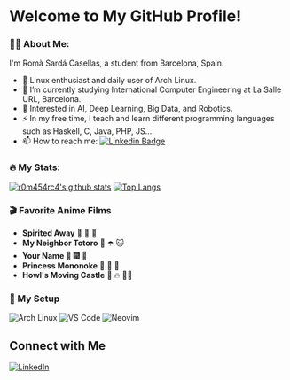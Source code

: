 # Welcome to My GitHub Profile!

### :man_technologist: About Me:

I'm Romà Sardá Casellas, a student from Barcelona, Spain.

- :penguin: Linux enthusiast and daily user of Arch Linux.
- :telescope: I’m currently studying International Computer Engineering at La Salle URL, Barcelona.
- :seedling: Interested in AI, Deep Learning, Big Data, and Robotics.
- :zap: In my free time, I teach and learn different programming languages such as Haskell, C, Java, PHP, JS...
- :mailbox: How to reach me: [![Linkedin Badge](https://img.shields.io/badge/-romasarca-blue?style=flat&logo=Linkedin&logoColor=white)](https://www.linkedin.com/in/romasarca/)

### :fire: My Stats:

[![r0m454rc4's github stats](https://github-readme-stats.vercel.app/api?username=r0m454rc4&theme=onedark&show_icons=true)](https://github.com/anuraghazra/github-readme-stats) 
[![Top Langs](https://github-readme-stats.vercel.app/api/top-langs/?username=r0m454rc4&layout=compact&theme=onedark&hide=html,css)](https://github.com/anuraghazra/github-readme-stats)

### :clapper: Favorite Anime Films

- **Spirited Away** :pig: :dragon: :rainbow:
- **My Neighbor Totoro** :girl: :open_umbrella: :cat:
- **Your Name** :stars: :fireworks: :purple_heart:
- **Princess Mononoke** :evergreen_tree: :crown: :wolf:
- **Howl's Moving Castle** :european_castle: :fire: :mage_man:

### :penguin: My Setup

![Arch Linux](https://img.shields.io/badge/Arch_Linux-1793D1?style=flat-square&logo=arch-linux&logoColor=white)
![VS Code](https://img.shields.io/badge/VS_Code-0078d7?style=flat-square&logo=visual-studio-code&logoColor=white)
![Neovim](https://img.shields.io/badge/Neovim-57A143?style=flat-square&logo=neovim&logoColor=white)

## Connect with Me

[![LinkedIn](https://img.shields.io/badge/LinkedIn-0077B5?style=flat-square&logo=linkedin&logoColor=white)](https://linkedin.com/in/romasarca)
